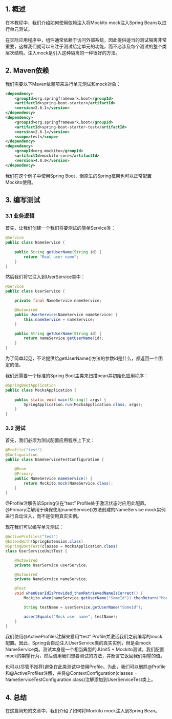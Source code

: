 ## 1. 概述

在本教程中，我们介绍如何使用依赖注入将Mockito mock注入Spring Beans以进行单元测试。

在实际应用程序中，组件通常依赖于访问外部系统，因此提供适当的测试隔离非常重要，这样我们就可以专注于测试给定单元的功能，而不必涉及每个测试的整个类层次结构。注入mock是引入这种隔离的一种很好的方法。

## 2. Maven依赖

我们需要以下Maven依赖项来进行单元测试和mock对象：

```xml
<dependency>
    <groupId>org.springframework.boot</groupId>
    <artifactId>spring-boot-starter</artifactId>
    <version>2.6.1</version>
</dependency>
<dependency>
    <groupId>org.springframework.boot</groupId>
    <artifactId>spring-boot-starter-test</artifactId>
    <version>2.6.1</version>
    <scope>test</scope>
</dependency>
<dependency>
    <groupId>org.mockito</groupId>
    <artifactId>mockito-core</artifactId>
    <version>4.0.0</version>
</dependency>
```

我们在这个例子中使用Spring Boot，但原生的Spring框架也可以正常配置Mockito使用。

## 3. 编写测试

### 3.1 业务逻辑

首先，让我们创建一个我们将要测试的简单Service类：

```java
@Service
public class NameService {
    
    public String getUserName(String id) {
        return "Real user name";
    }
}
```

然后我们将它注入到UserService类中：

```java
@Service
public class UserService {

    private final NameService nameService;

    @Autowired
    public UserService(NameService nameService) {
        this.nameService = nameService;
    }

    public String getUserName(String id) {
        return nameService.getUserName(id);
    }
}
```

为了简单起见，不论提供给getUserName()方法的参数id是什么，都返回一个固定的值。

我们还需要一个标准的Spring Boot主类来扫描bean并初始化应用程序：

```java
@SpringBootApplication
public class MocksApplication {
    
    public static void main(String[] args) {
        SpringApplication.run(MocksApplication.class, args);
    }
}
```

### 3.2 测试

首先，我们必须为测试配置应用程序上下文：

```java
@Profile("test")
@Configuration
public class NameServiceTestConfiguration {

    @Bean
    @Primary
    public NameService nameService() {
        return Mockito.mock(NameService.class);
    }
}
```

@Profile注解告诉Spring仅在“test” Profile处于激活状态时应用此配置。@Primary注解用于确保使用nameService()方法创建的NameService mock实例进行自动注入，而不是使用真实实例。

现在我们可以编写单元测试：

```java
@ActiveProfiles("test")
@ExtendWith(SpringExtension.class)
@SpringBootTest(classes = MocksApplication.class)
class UserServiceUnitTest {

    @Autowired
    private UserService userService;

    @Autowired
    private NameService nameService;

    @Test
    void whenUserIdIsProvided_thenRetrievedNameIsCorrect() {
        Mockito.when(nameService.getUserName("SomeId")).thenReturn("Mock user name");

        String testName = userService.getUserName("SomeId");

        assertEquals("Mock user name", testName);
    }
}
```

我们使用@ActiveProfiles注解来启用“test” Profile并激活我们之前编写的mock配置。因此，Spring会自动注入UserService类的真实实例，但是会mock NameService类。测试本身是一个相当典型的JUnit5 + Mockito测试。我们配置mock的期望行为，然后调用我们想要测试的方法，并断言它返回我们期望的值。

也可以(尽管不推荐)避免在此类测试中使用Profile。为此，我们可以删除@Profile和@ActiveProfiles注解，并将@ContextConfiguration(classes = NameServiceTestConfiguration.class)注解添加到UserServiceTest类上。

## 4. 总结

在这篇简短的文章中，我们介绍了如何将Mockito mock注入到Spring Bean。